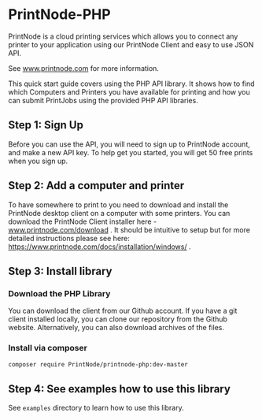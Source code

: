 PrintNode-PHP
=============

PrintNode is a cloud printing services which allows you to connect any printer to your application using our PrintNode Client and easy to use JSON API.  

See www.printnode.com for more information.

This quick start guide covers using the PHP API library. It shows how to find which Computers and Printers you have available for printing and how you can submit PrintJobs using the provided PHP API libraries.

## Step 1: Sign Up
Before you can use the API, you will need to sign up to PrintNode account, and make a new API key. To help get you started, you will get 50 free prints when you sign up.

## Step 2: Add a computer and printer
To have somewhere to print to you need to download and install the PrintNode desktop client on a computer with some printers. You can download the PrintNode Client installer here - www.printnode.com/download . It should be intuitive to setup but for more detailed instructions please see here: https://www.printnode.com/docs/installation/windows/ .

## Step 3: Install library

### Download the PHP Library
You can download the client from our Github account. If you have a git client installed locally, you can clone our repository from the Github website. Alternatively, you can also download archives of the files.

### Install via composer

```bash
composer require PrintNode/printnode-php:dev-master
```

## Step 4: See examples how to use this library

See `examples` directory to learn how to use this library.
